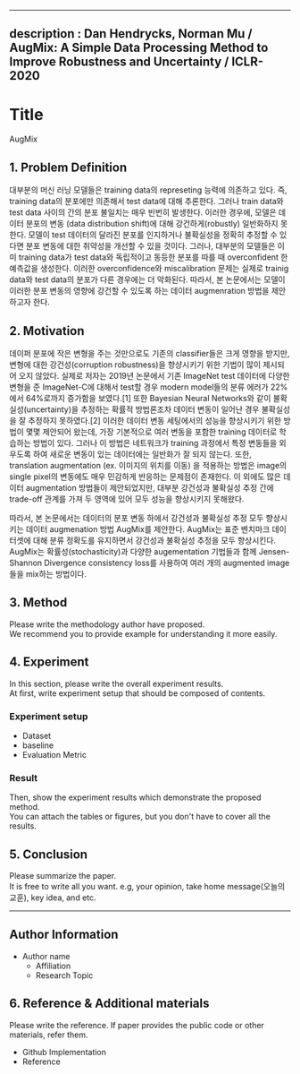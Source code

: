
---
description : Dan Hendrycks, Norman Mu / AugMix: A Simple Data Processing Method to Improve Robustness and Uncertainty / ICLR-2020  
---

# **Title** 

AugMix

## **1. Problem Definition**  

대부분의 머신 러닝 모델들은 training data의 represeting 능력에 의존하고 있다. 즉, training data의 분포에만 의존해서 test data에 대해 추론한다.
그러나 train data와 test data 사이의  간의 분포 불일치는 매우 빈번히 발생한다.
이러한 경우에, 모델은 데이터 분포의 변동 (data distribution shift)에 대해 강건하게(robustly) 일반화하지 못한다.
모델이 test 데이터의 달라진 분포를 인지하거나 불확실성을 정확히 추정할 수 있다면 분포 변동에 대한 취약성을 개선할 수 있을 것이다.
그러나, 대부분의 모델들은 이미 training data가 test data와 독립적이고 동등한 분포를 따를 때 overconfident 한 예측값을 생성한다.
이러한 overconfidence와 miscalibration 문제는 실제로 trainig data와 test data의 분포가 다른 경우에는 더 악화된다.
따라서, 본 논문에서는 모델이 이러한 분포 변동의 영향에 강건할 수 있도록 하는 데이터 augmenration 방법을 제안하고자 한다.

## **2. Motivation**  
데이퍼 분포에 작은 변형을 주는 것만으로도 기존의 classifier들은 크게 영향을 받지만, 변형에 대한 강건성(corruption robustness)을 향샹시키기 위한 기법이 
많이 제시되어 오지 않았다. 실제로 저자는 2019년 논문에서 기존 ImageNet test 데이터에 다양한 변형을 준 ImageNet-C에 대해서 test할 경우 modern model들의 분류 에러가 22%에서
64%로까지 증가함을 보였다.[1] 또한 Bayesian Neural Networks와 같이 불확실성(uncertainty)을 추정하는 확률적 방법론조차 데이터 변동이 일어난 경우 불확실성을 잘 추정하지 못하였다.[2]
이러한 데이터 변동 세팅에서의 성능을 향상시키기 위한 방법이 몇몇 제안되어 왔는데, 가장 기본적으로 여러 변동을 포함한 training 데이터로 학습하는 방법이 있다.
그러나 이 방법은 네트워크가 training 과정에서 특정 변동들을 외우도록 하여 새로운 변동이 있는 데이터에는 일반화가 잘 되지 않는다. 
또한, translation augmentation (ex. 이미지의 위치를 이동) 을 적용하는 방법은 image의 single pixel의 변동에도 매우 민감하게 반응하는 문제점이 존재한다.
이 외에도 많은 데이터 augmentation 방법들이 제안되었지만, 대부분 강건성과 불확실성 추정 간에 trade-off 관계를 가져 두 영역에 있어 모두 성능을 향상시키지 못해왔다.

따라서, 본 논문에서는 데이터의 분포 변동 하에서 강건성과 불확실성 추정 모두 향상시키는 데이터 augmenation 방법 AugMix를 제안한다.
AugMix는 표준 벤치마크 데이터셋에 대해 분류 정확도를 유지하면서 강건성과 불확실성 추정을 모두 향상시킨다.
AugMix는 확률성(stochasticity)과 다양한 augementation 기법들과 함께 Jensen-Shannon Divergence consistency loss를 사용하여 여러 개의 augmented image들을 mix하는 방법이다.


## **3. Method**  

Please write the methodology author have proposed.  
We recommend you to provide example for understanding it more easily.  

## **4. Experiment**  

In this section, please write the overall experiment results.  
At first, write experiment setup that should be composed of contents.  

### **Experiment setup**  
* Dataset  
* baseline  
* Evaluation Metric  

### **Result**  
Then, show the experiment results which demonstrate the proposed method.  
You can attach the tables or figures, but you don't have to cover all the results.  
  



## **5. Conclusion**  

Please summarize the paper.  
It is free to write all you want. e.g, your opinion, take home message(오늘의 교훈), key idea, and etc.

---  
## **Author Information**  

* Author name  
    * Affiliation  
    * Research Topic

## **6. Reference & Additional materials**  

Please write the reference. If paper provides the public code or other materials, refer them.  

* Github Implementation  
* Reference  
